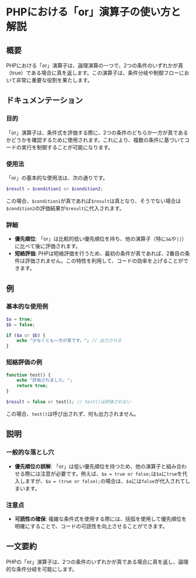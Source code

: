 <!--
Meta Description: # PHPにおける「or」演算子の使い方と解説 ## 概要 PHPにおける「or」演算子は、論理演算の一つで、2つの条件のいずれかが真（true）である場合に真を返します。この演算子は、条件分岐や制御フローにおいて非常に重要な役割を果たします。 ## ドキュメンテーション ### 目的 「or」演算...
Meta Keywords: true, false, result, test, 演算子は
-->

# PHPにおける「or」演算子の使い方と解説

## 概要
PHPにおける「or」演算子は、論理演算の一つで、2つの条件のいずれかが真（true）である場合に真を返します。この演算子は、条件分岐や制御フローにおいて非常に重要な役割を果たします。

## ドキュメンテーション
### 目的
「or」演算子は、条件式を評価する際に、2つの条件のどちらか一方が真であるかどうかを確認するために使用されます。これにより、複数の条件に基づいてコードの実行を制御することが可能になります。

### 使用法
「or」の基本的な使用法は、次の通りです。

```php
$result = $condition1 or $condition2;
```

この場合、`$condition1`が真であれば`$result`は真となり、そうでない場合は`$condition2`の評価結果が`$result`に代入されます。

### 詳細
- **優先順位**: 「or」は比較的低い優先順位を持ち、他の演算子（特に`&&`や`||`）に比べて後に評価されます。
- **短絡評価**: PHPは短絡評価を行うため、最初の条件が真であれば、2番目の条件は評価されません。この特性を利用して、コードの効率を上げることができます。

## 例
### 基本的な使用例

```php
$a = true;
$b = false;

if ($a or $b) {
    echo "少なくとも一方が真です。"; // 出力される
}
```

### 短絡評価の例

```php
function test() {
    echo "評価されました。";
    return true;
}

$result = false or test(); // test()は評価されない
```

この場合、`test()`は呼び出されず、何も出力されません。

## 説明
### 一般的な落とし穴
- **優先順位の誤解**: 「or」は低い優先順位を持つため、他の演算子と組み合わせる際には注意が必要です。例えば、`$a = true or false;`は`$a`に`true`を代入しますが、`$a = (true or false);`の場合は、`$a`には`false`が代入されてしまいます。
  
### 注意点
- **可読性の確保**: 複雑な条件式を使用する際には、括弧を使用して優先順位を明確にすることで、コードの可読性を向上させることができます。

## 一文要約
PHPの「or」演算子は、2つの条件のいずれかが真である場合に真を返し、論理的な条件分岐を可能にします。
